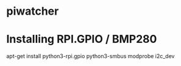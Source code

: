 # piwatcher

# Installing RPI.GPIO / BMP280
apt-get install python3-rpi.gpio python3-smbus
modprobe i2c_dev
